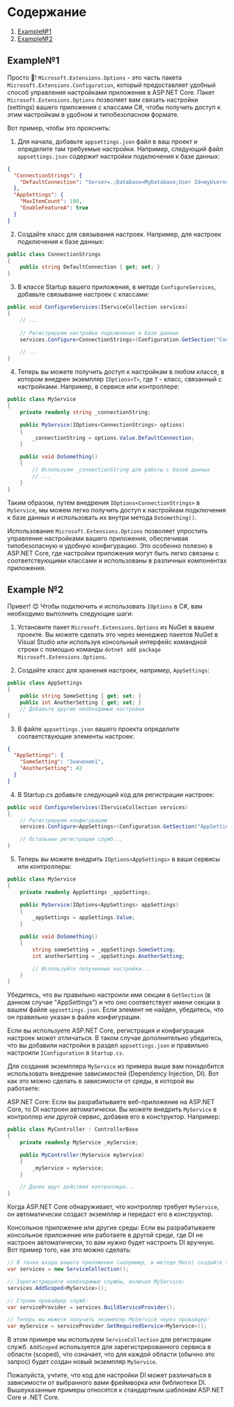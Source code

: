 # Содержание
1. [Example№1](#Part1)
2. [Example№2](#Part2)


## Example№1 <a name="Par1"></a>
Просто 🌟! `Microsoft.Extensions.Options` - это часть пакета `Microsoft.Extensions.Configuration`, который предоставляет удобный способ управления настройками приложения в ASP.NET Core. Пакет `Microsoft.Extensions.Options` позволяет вам связать настройки (settings) вашего приложения с классами C#, чтобы получить доступ к этим настройкам в удобном и типобезопасном формате.

Вот пример, чтобы это прояснить:

1. Для начала, добавьте `appsettings.json` файл в ваш проект и определите там требуемые настройки. Например, следующий файл `appsettings.json` содержит настройки подключения к базе данных:

```json
{
  "ConnectionStrings": {
    "DefaultConnection": "Server=.;Database=MyDatabase;User Id=myUsername;Password=myPassword;"
  },
  "AppSettings": {
    "MaxItemCount": 100,
    "EnableFeatureA": true
  }
}
```

2. Создайте класс для связывания настроек. Например, для настроек подключения к базе данных:

```csharp
public class ConnectionStrings
{
    public string DefaultConnection { get; set; }
}
```

3. В классе Startup вашего приложения, в методе `ConfigureServices`, добавьте связывание настроек с классами:

```csharp
public void ConfigureServices(IServiceCollection services)
{
    // ...
    
    // Регистрируем настройки подключения к базе данных
    services.Configure<ConnectionStrings>(Configuration.GetSection("ConnectionStrings"));

    // ...
}
```

4. Теперь вы можете получить доступ к настройкам в любом классе, в котором внедрен экземпляр `IOptions<T>`, где `T` - класс, связанный с настройками. Например, в сервисе или контроллере:

```csharp
public class MyService
{
    private readonly string _connectionString;

    public MyService(IOptions<ConnectionStrings> options)
    {
        _connectionString = options.Value.DefaultConnection;
    }

    public void DoSomething()
    {
        // Используем _connectionString для работы с базой данных
        // ...
    }
}
```

Таким образом, путем внедрения `IOptions<ConnectionStrings>` в `MyService`, мы можем легко получить доступ к настройкам подключения к базе данных и использовать их внутри метода `DoSomething()`.

Использование `Microsoft.Extensions.Options` позволяет упростить управление настройками вашего приложения, обеспечивая типобезопасную и удобную конфигурацию. Это особенно полезно в ASP.NET Core, где настройки приложения могут быть легко связаны с соответствующими классами и использованы в различных компонентах приложения.


## Example №2 <a name="Par2"></a>

Привет! 😊 Чтобы подключить и использовать `IOptions` в C#, вам необходимо выполнить следующие шаги:

1. Установите пакет `Microsoft.Extensions.Options` из NuGet в вашем проекте. Вы можете сделать это через менеджер пакетов NuGet в Visual Studio или используя консольный интерфейс командной строки с помощью команды `dotnet add package Microsoft.Extensions.Options`.

2. Создайте класс для хранения настроек, например, `AppSettings`:

```csharp
public class AppSettings
{
    public string SomeSetting { get; set; }
    public int AnotherSetting { get; set; }
    // Добавьте другие необходимые настройки
}
```

3. В файле `appsettings.json` вашего проекта определите соответствующие элементы настроек:

```json
{
  "AppSettings": {
    "SomeSetting": "Значение1",
    "AnotherSetting": 42
  }
}
```

4. В Startup.cs добавьте следующий код для регистрации настроек:

```csharp
public void ConfigureServices(IServiceCollection services)
{
    // Регистрируем конфигурацию
    services.Configure<AppSettings>(Configuration.GetSection("AppSettings"));

    // Остальные регистрации служб...
}
```

5. Теперь вы можете внедрить `IOptions<AppSettings>` в ваши сервисы или контроллеры:

```csharp
public class MyService
{
    private readonly AppSettings _appSettings;

    public MyService(IOptions<AppSettings> appSettings)
    {
        _appSettings = appSettings.Value;
    }

    public void DoSomething()
    {
        string someSetting = _appSettings.SomeSetting;
        int anotherSetting = _appSettings.AnotherSetting;

        // Используйте полученные настройки...
    }
}
```

Убедитесь, что вы правильно настроили имя секции в `GetSection` (в данном случае "AppSettings") и что оно соответствует имени секции в вашем файле `appsettings.json`. Если элемент не найден, убедитесь, что он правильно указан в файле конфигурации.

Если вы используете ASP.NET Core, регистрация и конфигурация настроек может отличаться. В таком случае дополнительно убедитесь, что вы добавили настройки в раздел `appsettings.json` и правильно настроили `IConfiguration` в `Startup.cs`.

Для создания экземпляра `MyService` из примера выше вам понадобится использовать внедрение зависимостей (Dependency Injection, DI). Вот как это можно сделать в зависимости от среды, в которой вы работаете:

ASP.NET Core:
Если вы разрабатываете веб-приложение на ASP.NET Core, то DI настроен автоматически. Вы можете внедрить `MyService` в контроллер или другой сервис, добавив его в конструктор. Например:

```csharp
public class MyController : ControllerBase
{
    private readonly MyService _myService;

    public MyController(MyService myService)
    {
        _myService = myService;
    }

    // Далее идут действия контроллера...
}
```

Когда ASP.NET Core обнаруживает, что контроллер требует `MyService`, он автоматически создаст экземпляр и передаст его в конструктор.

Консольное приложение или другие среды:
Если вы разрабатываете консольное приложение или работаете в другой среде, где DI не настроен автоматически, то вам нужно будет настроить DI вручную. Вот пример того, как это можно сделать:

```csharp
// В точке входа вашего приложения (например, в методе Main) создайте экземпляр IServiceCollection:
var services = new ServiceCollection();

// Зарегистрируйте необходимые службы, включая MyService:
services.AddScoped<MyService>();

// Строим провайдер служб:
var serviceProvider = services.BuildServiceProvider();

// Теперь вы можете получить экземпляр MyService через провайдер:
var myService = serviceProvider.GetRequiredService<MyService>();
```

В этом примере мы используем `ServiceCollection` для регистрации служб. `AddScoped` используется для зарегистрированного сервиса в области (scoped), что означает, что для каждой области (обычно это запрос) будет создан новый экземпляр `MyService`.

Пожалуйста, учтите, что код для настройки DI может различаться в зависимости от выбранного вами фреймворка или библиотеки DI. Вышеуказанные примеры относятся к стандартным шаблонам ASP.NET Core и .NET Core.

